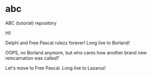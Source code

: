 # abc
ABC (tutorial) repository

Hi!

Delphi and Free Pascal rulezz forever! Long live to Borland!

OOPS, no Borland anymore, but who cares how another brand new reincarnation was called?

Let's move to Free Pascal. Long live to Lazarus!
